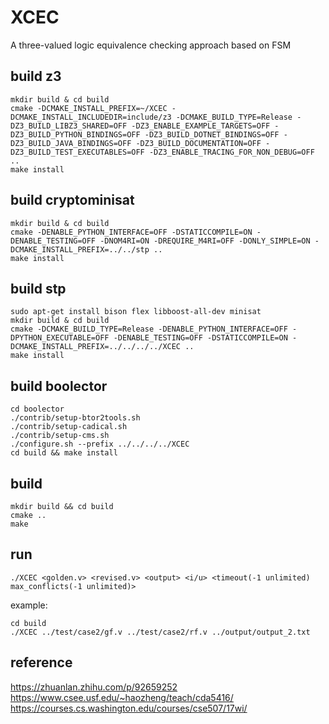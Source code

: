 # XCEC

A three-valued logic equivalence checking approach based on FSM

## build z3

``` shell
mkdir build & cd build
cmake -DCMAKE_INSTALL_PREFIX=~/XCEC -DCMAKE_INSTALL_INCLUDEDIR=include/z3 -DCMAKE_BUILD_TYPE=Release -DZ3_BUILD_LIBZ3_SHARED=OFF -DZ3_ENABLE_EXAMPLE_TARGETS=OFF -DZ3_BUILD_PYTHON_BINDINGS=OFF -DZ3_BUILD_DOTNET_BINDINGS=OFF -DZ3_BUILD_JAVA_BINDINGS=OFF -DZ3_BUILD_DOCUMENTATION=OFF -DZ3_BUILD_TEST_EXECUTABLES=OFF -DZ3_ENABLE_TRACING_FOR_NON_DEBUG=OFF ..
make install
```

## build cryptominisat

``` shell
mkdir build & cd build
cmake -DENABLE_PYTHON_INTERFACE=OFF -DSTATICCOMPILE=ON -DENABLE_TESTING=OFF -DNOM4RI=ON -DREQUIRE_M4RI=OFF -DONLY_SIMPLE=ON -DCMAKE_INSTALL_PREFIX=../../stp ..
make install
```

## build stp

``` shell
sudo apt-get install bison flex libboost-all-dev minisat
mkdir build & cd build
cmake -DCMAKE_BUILD_TYPE=Release -DENABLE_PYTHON_INTERFACE=OFF -DPYTHON_EXECUTABLE=OFF -DENABLE_TESTING=OFF -DSTATICCOMPILE=ON -DCMAKE_INSTALL_PREFIX=../../../../XCEC ..
make install
```

## build boolector

``` shell
cd boolector
./contrib/setup-btor2tools.sh
./contrib/setup-cadical.sh
./contrib/setup-cms.sh
./configure.sh --prefix ../../../../XCEC
cd build && make install
```

## build

``` shell
mkdir build && cd build
cmake ..
make
```

## run

`./XCEC <golden.v> <revised.v> <output> <i/u> <timeout(-1 unlimited) max_conflicts(-1 unlimited)>`

example:

``` shell
cd build
./XCEC ../test/case2/gf.v ../test/case2/rf.v ../output/output_2.txt
```

## reference

<https://zhuanlan.zhihu.com/p/92659252>  
<https://www.csee.usf.edu/~haozheng/teach/cda5416/>  
<https://courses.cs.washington.edu/courses/cse507/17wi/>
